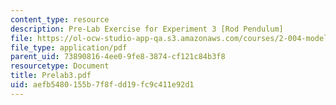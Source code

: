 ```yaml
---
content_type: resource
description: Pre-Lab Exercise for Experiment 3 [Rod Pendulum]
file: https://ol-ocw-studio-app-qa.s3.amazonaws.com/courses/2-004-modeling-dynamics-and-control-ii-spring-2003/aefb5480155b7f8fdd19fc9c411e92d1_Prelab3.pdf
file_type: application/pdf
parent_uid: 73890816-4ee0-9fe8-3874-cf121c84b3f8
resourcetype: Document
title: Prelab3.pdf
uid: aefb5480-155b-7f8f-dd19-fc9c411e92d1
---
```

